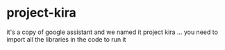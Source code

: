# project-kira
it's a copy of google assistant and we named it project kira ... you need to import all the libraries in the code to run it
